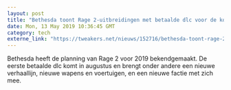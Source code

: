 ```yaml
---
layout: post
title: "Bethesda toont Rage 2-uitbreidingen met betaalde dlc voor de komende periode"
date: Mon, 13 May 2019 10:36:45 GMT
category: tech
externe_link: "https://tweakers.net/nieuws/152716/bethesda-toont-rage-2-uitbreidingen-met-betaalde-dlc-voor-de-komende-periode.html"
---
```


Bethesda heeft de planning van Rage 2 voor 2019 bekendgemaakt. De eerste betaalde dlc komt in augustus en brengt onder andere een nieuwe verhaallijn, nieuwe wapens en voertuigen, en een nieuwe factie met zich mee.<img src="http://feeds.feedburner.com/~r/tweakers/mixed/~4/tmxy0VyeFsE" height="1" width="1" alt=""/>
